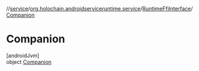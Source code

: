 //[service](../../../../index.md)/[org.holochain.androidserviceruntime.service](../../index.md)/[RuntimeFfiInterface](../index.md)/[Companion](index.md)

# Companion

[androidJvm]\
object [Companion](index.md)